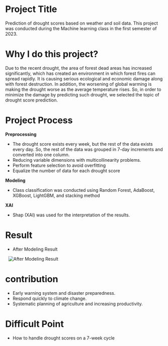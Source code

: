 # Project Title
Prediction of drought scores based on weather and soil data. This project was conducted during the Machine learning class in the first semester of 2023.

# Why I do this project?
Due to the recent drought, the area of forest dead areas has increased significantly, which has created an environment in which forest fires can spread rapidly. It is causing serious ecological and economic damage along with forest destruction. In addition, the worsening of global warming is making the drought worse as the average temperature rises. So, in order to minimize the damage by predicting such drought, we selected the topic of drought score prediction.


# Project Process
**Preprocessing**
- The drought score exists every week, but the rest of the data exists every day. So, the rest of the data was grouped in 7-day increments and converted into one column.
- Reducing variable dimensions with multicollinearity problems.
- Perform feature selection to avoid overfitting
- Equalize the number of data for each drought score

**Modeling**
- Class classification was conducted using Random Forest, AdaBoost, XGBoost, LightGBM, and stacking method

**XAI**
- Shap (XAI) was used for the interpretation of the results.

# Result
+ After Modeling Result 

<img src="https://github.com/user-attachments/assets/46c61eea-3264-4341-bc4b-a8109fe800cb" alt="After Modeling Result" style="display: inline; margin-left: 10px;"/>

# contribution
- Early warning system and disaster preparedness.
- Respond quickly to climate change.
- Systematic planning of agriculture and increasing productivity.

# Difficult Point
- How to handle drought scores on a 7-week cycle